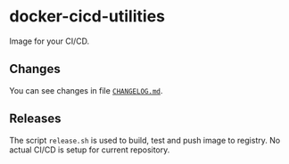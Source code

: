 # docker-cicd-utilities

Image for your CI/CD.

## Changes

You can see changes in file [`CHANGELOG.md`](CHANGELOG.md).

## Releases

The script `release.sh` is used to build, test and push
image to registry. No actual CI/CD is setup for current
repository.
